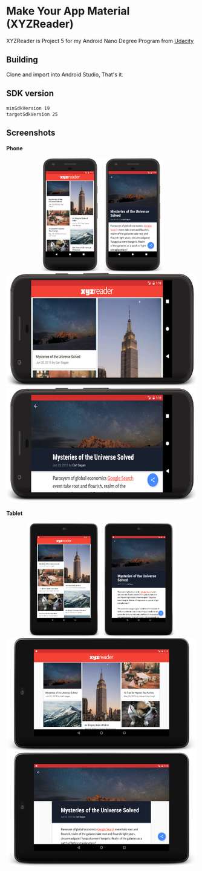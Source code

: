 # Make Your App Material (XYZReader)
XYZReader is Project 5 for my Android Nano Degree Program from [Udacity](https://www.udacity.com/)

## Building

Clone and import into Android Studio, That's it.

## SDK version

    minSdkVersion 19
    targetSdkVersion 25

## Screenshots

#### Phone

<p align="center">
<img src="https://raw.githubusercontent.com/electron0zero/xyzreader-AND-P5/master/Screenshots/phone1.png" height="300">
<img src="https://raw.githubusercontent.com/electron0zero/xyzreader-AND-P5/master/Screenshots/phone2.png" height="300">
<img src="https://raw.githubusercontent.com/electron0zero/xyzreader-AND-P5/master/Screenshots/phone-land1.png" height="300">
<img src="https://raw.githubusercontent.com/electron0zero/xyzreader-AND-P5/master/Screenshots/phone-land2.png" height="300">
</p>

#### Tablet

<p align="center">
<img src="https://raw.githubusercontent.com/electron0zero/xyzreader-AND-P5/master/Screenshots/tab1.png" height="300">
<img src="https://raw.githubusercontent.com/electron0zero/xyzreader-AND-P5/master/Screenshots/tab2.png" height="300">
<img src="https://raw.githubusercontent.com/electron0zero/xyzreader-AND-P5/master/Screenshots/tab-land1.png" height="300">
<img src="https://raw.githubusercontent.com/electron0zero/xyzreader-AND-P5/master/Screenshots/tab-land2.png" height="300">
</p>
